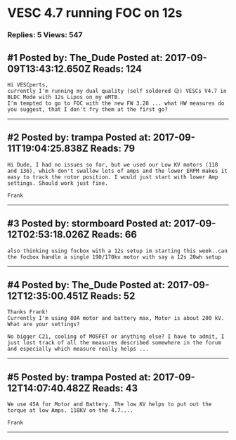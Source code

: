 # VESC 4.7 running FOC on 12s

### Replies: 5 Views: 547

## \#1 Posted by: The_Dude Posted at: 2017-09-09T13:43:12.650Z Reads: 124

```
Hi VESCperts,
currently I'm running my dual quality (self soldered 😉) VESCs V4.7 in BLDC Mode with 12s Lipos on my eMTB. 
I'm tempted to go to FOC with the new FW 3.28 ... what HW measures do you suggest, that I don't fry them at the first go?
```

---
## \#2 Posted by: trampa Posted at: 2017-09-11T19:04:25.838Z Reads: 79

```
Hi Dude, I had no issues so far, but we used our Low KV motors (118 and 136), which don't swallow lots of amps and the lower ERPM makes it easy to track the rotor position. I would just start with lower Amp settings. Should work just fine. 

Frank
```

---
## \#3 Posted by: stormboard Posted at: 2017-09-12T02:53:18.026Z Reads: 66

```
also thinking using focbox with a 12s setup im starting this week..can the focbox handle a single 190/170kv motor with say a 12s 20wh setup
```

---
## \#4 Posted by: The_Dude Posted at: 2017-09-12T12:35:00.451Z Reads: 52

```
Thanks Frank! 
Currently I'm using 80A motor and battery max, Motor is about 200 kV. What are your settings?

No bigger C21, cooling of MOSFET or anything else? I have to admit, I just lost track of all the measures described somewhere in the forum and especially which measure really helps ...
```

---
## \#5 Posted by: trampa Posted at: 2017-09-12T14:07:40.482Z Reads: 43

```
We use 45A for Motor and Battery. The low KV helps to put out the torque at low Amps. 118KV on the 4.7....

Frank
```

---
